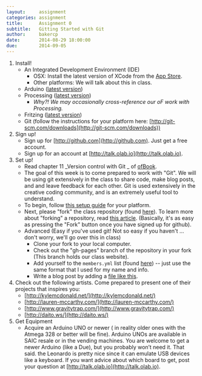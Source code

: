 ```yaml
---
layout:     assignment
categories: assignment
title:      Assignment 0 
subtitle:   Gitting Started with Git
author:     bakercp
date:       2014-08-29 18:00:00
due:        2014-09-05
---
```


1. Install!
	- An Integrated Development Environment (IDE)
		- OSX: Install the latest version of XCode from the [App Store](https://itunes.apple.com/us/app/xcode/id497799835?ls=1&mt=12).
		- Other platforms: We will talk about this in class.	
	- Arduino ([latest version](http://arduino.cc/en/Main/Software)) 
	- Processing ([latest version](http://processing.org/download/)) 
		- _Why?! We may occasionally cross-reference our oF work with Processing._
	- Fritzing ([latest version](http://fritzing.org/download/)) 
	- Git (follow the instructions for your platform here: [http://git-scm.com/downloads](http://git-scm.com/downloads))
2. Sign up!
	- Sign up for [http://github.com](http://github.com).  Just get a free account.
	- Sign up for an account at [http://talk.olab.io](http://talk.olab.io).
3. Set up!
	- Read chapter 11 _Version control with Git
_ of [ofBook](https://github.com/openframeworks/ofBook/releases/download/0.2.0/ofBook.pdf).
	- The goal of this week is to come prepared to work with "Git".  We will be using git extensively in the class to share code, make blog posts, and and leave feedback for each other.  Git is used extensively in the creative coding community, and is an extremely useful tool to understand.
	- To begin, follow [this setup guide](https://help.github.com/articles/set-up-git) for your platform.
	- Next, please "fork" the class repository (found [here](https://github.com/bakercp/ExperimentalMedia2014)).  To learn more about "forking" a repository, read [this article](https://help.github.com/articles/fork-a-repo).  (Basically, it's as easy as pressing the "Fork" button once you have signed up for github).
	- Advanced (Easy if you've used git!  Not so easy if you haven't ... don't worry, we'll go over this in class)
		- Clone your fork to your local computer.
		- Check out the "gh-pages" branch of the repository in your fork (This branch holds our class website).
		- Add yourself to the `members.yml` list (found [here](https://github.com/bakercp/ExperimentalMedia2014/blob/gh-pages/_data/members.yml)) -- just use the same format that I used for my name and info.
		- Write a blog post by adding a [file like this](https://github.com/bakercp/ExperimentalMedia2014/blob/gh-pages/_posts/2014-08-25-ChristopherBaker.md).
4. Check out the following artists.  Come prepared to present one of their projects that inspires you:
	- [http://kylemcdonald.net/](http://kylemcdonald.net/)
	- [http://lauren-mccarthy.com/](http://lauren-mccarthy.com/)
	- [http://www.gravitytrap.com/](http://www.gravitytrap.com/)
	- [http://daito.ws/](http://daito.ws/)
5. Get Equipment
	- Acquire an Arduino UNO or newer ( in reality older ones with the Atmega 328 or better will be fine).  Arduino UNOs are available in SAIC resale or in the vending machines.  You are welcome to get a newer Arduino (like a Due), but you probably won’t need it.  That said. the Leonardo is pretty nice since it can emulate USB devices like a keyboard.  If you want advice about which board to get, post your question at [http://talk.olab.io](http://talk.olab.io).


